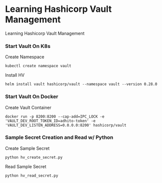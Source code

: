 # Learning Hashicorp Vault Management 
Learning Hashicorp Vault Management 


### **Start Vault On K8s**


Create Namespace
```
kubectl create namespace vault
```

Install HV

```
helm install vault hashicorp/vault --namespace vault --version 0.28.0
```


### **Start Vault On Docker**

Create Vault Container
```
docker run -p 8200:8200 --cap-add=IPC_LOCK -e 'VAULT_DEV_ROOT_TOKEN_ID=adhito-token' -e 'VAULT_DEV_LISTEN_ADDRESS=0.0.0.0:8200' hashicorp/vault
```


### **Sample Secret Creation and Read w/ Python**

Create Sample Secret 
```
python hv_create_secret.py
```

Read Sample Secret 
```
python hv_read_secret.py
```
